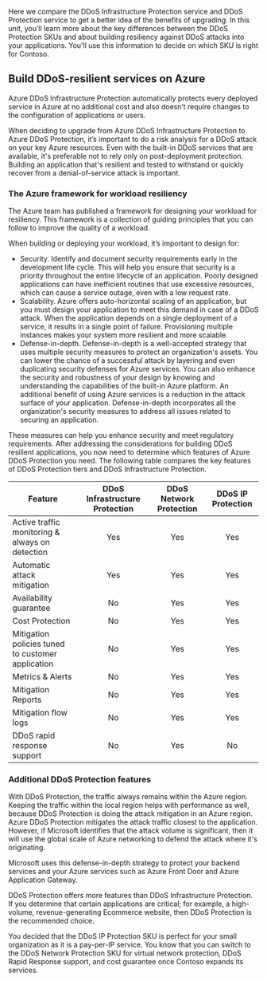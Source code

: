 
Here we compare the DDoS Infrastructure Protection service and DDoS Protection service to get a better idea of the benefits of upgrading. In this unit, you’ll learn more about the key differences between the DDoS Protection SKUs and about building resiliency against DDoS attacks into your applications. You'll use this information to decide on which SKU is right for Contoso.

## Build DDoS-resilient services on Azure

Azure DDoS Infrastructure Protection automatically protects every deployed service in Azure at no additional cost and also doesn’t require changes to the configuration of applications or users.

When deciding to upgrade from Azure DDoS Infrastructure Protection to Azure DDoS Protection, it’s important to do a risk analysis for a DDoS attack on your key Azure resources. Even with the built-in DDoS services that are available, it's preferable not to rely only on post-deployment protection. Building an application that's resilient and tested to withstand or quickly recover from a denial-of-service attack is important.  

### The Azure framework for workload resiliency

The Azure team has published a framework for designing your workload for resiliency. This framework is a collection of guiding principles that you can follow to improve the quality of a workload.

When building or deploying your workload, it’s important to design for:

- Security. Identify and document security requirements early in the development life cycle. This will help you ensure that security is a priority throughout the entire lifecycle of an application. Poorly designed applications can have inefficient routines that use excessive resources, which can cause a service outage, even with a low request rate.
- Scalability. Azure offers auto-horizontal scaling of an application, but you must design your application to meet this demand in case of a DDoS attack. When the application depends on a single deployment of a service, it results in a single point of failure. Provisioning multiple instances makes your system more resilient and more scalable.
- Defense-in-depth. Defense-in-depth is a well-accepted strategy that uses multiple security measures to protect an organization's assets. You can lower the chance of a successful attack by layering and even duplicating security defenses for Azure services. You can also enhance the security and robustness of your design by knowing and understanding the capabilities of the built-in Azure platform. An additional benefit of using Azure services is a reduction in the attack surface of your application. Defense-in-depth incorporates all the organization's security measures to address all issues related to securing an application.

These measures can help you enhance security and meet regulatory requirements. After addressing the considerations for building DDoS resilient applications, you now need to determine which features of Azure DDoS Protection you need. The following table compares the key features of DDoS Protection tiers and DDoS Infrastructure Protection.

| Feature                                            | DDoS Infrastructure Protection | DDoS Network Protection | DDoS IP Protection
| -------------------------------------------------- | :--------: | :-----------: |:-----------: |
| Active traffic monitoring & always  on detection   |   Yes      |     Yes       |    Yes       |
| Automatic attack mitigation                        |   Yes      |     Yes       |    Yes       |
| Availability guarantee                             |   No       |     Yes       |    Yes       |
| Cost Protection                                    |   No       |     Yes       |    Yes       |
| Mitigation policies tuned to customer  application |   No       |     Yes       |    Yes       |
| Metrics & Alerts                                   |   No       |     Yes       |    Yes       |
| Mitigation Reports                                 |   No       |     Yes       |    Yes       |
| Mitigation flow logs                               |   No       |     Yes       |    Yes       |
| DDoS rapid response support                        |   No       |     Yes       |    No        |

### Additional DDoS Protection features

With DDoS Protection, the traffic always remains within the Azure region. Keeping the traffic within the local region helps with performance as well, because DDoS Protection is doing the attack mitigation in an Azure region. Azure DDoS Protection mitigates the attack traffic closest to the application. However, if Microsoft identifies that the attack volume is significant, then it will use the global scale of Azure networking to defend the attack where it's originating.

Microsoft uses this defense-in-depth strategy to protect your backend services and your Azure services such as Azure Front Door and Azure Application Gateway.

DDoS Protection offers more features than DDoS Infrastructure Protection. If you determine that certain applications are critical; for example, a high-volume, revenue-generating Ecommerce website, then DDoS Protection is the recommended choice.

You decided that the DDoS IP Protection SKU is perfect for your small organization as it is a pay-per-IP service. You know that you can switch to the DDoS Network Protection SKU for virtual network protection, DDoS Rapid Response support, and cost guarantee once Contoso expands its services.
